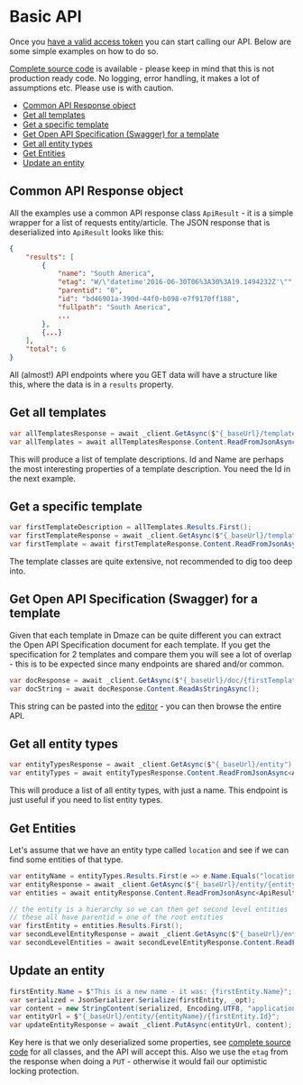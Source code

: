 # Basic API <!-- omit in toc -->

Once you [have a valid access token](aquire_token.md) you can start calling our API. Below are some simple examples on how to do so.

[Complete source code](full_source.md) is available - please keep in mind that this is not production ready code. No logging, error handling, it makes a lot of assumptions etc. Please use is with caution.

- [Common API Response object](#common-api-response-object)
- [Get all templates](#get-all-templates)
- [Get a specific template](#get-a-specific-template)
- [Get Open API Specification (Swagger) for a template](#get-open-api-specification-swagger-for-a-template)
- [Get all entity types](#get-all-entity-types)
- [Get Entities](#get-entities)
- [Update an entity](#update-an-entity)

## Common API Response object

All the examples use a common API response class `ApiResult` - it is a simple wrapper for a list of requests entity/article. The JSON response that is deserialized into `ApiResult` looks like this: 
```json
{
	"results": [
		{
			"name": "South America",
			"etag": "W/\"datetime'2016-06-30T06%3A30%3A19.1494232Z'\"",			
			"parentid": "0",			
			"id": "bd46901a-390d-44f0-b098-e7f9170ff188",			
			"fullpath": "South America",
			...
		},
		{...}
	],
	"total": 6
}
```

All (almost!) API endpoints where you GET data will have a structure like this, where the data is in a `results` property.

## Get all templates

```csharp
var allTemplatesResponse = await _client.GetAsync($"{_baseUrl}/template");
var allTemplates = await allTemplatesResponse.Content.ReadFromJsonAsync<ApiResult<TemplateDescription>>();
```

This will produce a list of template descriptions. Id and Name are perhaps the most interesting properties of a template description. You need the Id in the next example.

## Get a specific template

```csharp
var firstTemplateDescription = allTemplates.Results.First();
var firstTemplateResponse = await _client.GetAsync($"{_baseUrl}/template/{firstTemplateDescription.Id}");
var firstTemplate = await firstTemplateResponse.Content.ReadFromJsonAsync<ApiResult<Template>>();
```

The template classes are quite extensive, not recommended to dig too deep into. 

## Get Open API Specification (Swagger) for a template

Given that each template in Dmaze can be quite different you can extract the Open API Specification document for each template. If you get the specification for 2 templates and compare them you will see a lot of overlap - this is to be expected since many endpoints are shared and/or common.

```csharp
var docResponse = await _client.GetAsync($"{_baseUrl}/doc/{firstTemplateDescription.Id}");
var docString = await docResponse.Content.ReadAsStringAsync();
```

This string can be pasted into the [editor](https://editor.swagger.io/) - you can then browse the entire API. 

## Get all entity types

```csharp
var entityTypesResponse = await _client.GetAsync($"{_baseUrl}/entity");
var entityTypes = await entityTypesResponse.Content.ReadFromJsonAsync<ApiResult<EntityType>>();
```

This will produce a list of all entity types, with just a name. This endpoint is just useful if you need to list entity types.

## Get Entities

Let's assume that we have an entity type called `location` and see if we can find some entities of that type.

```csharp
var entityName = entityTypes.Results.First(e => e.Name.Equals("location")).Name;
var entityResponse = await _client.GetAsync($"{_baseUrl}/entity/{entityName}");
var entities = await entityResponse.Content.ReadFromJsonAsync<ApiResult<Entity>>();

// the entity is a hierarchy so we can then get second level entities
// these all have parentid = one of the root entities
var firstEntity = entities.Results.First();
var secondLevelEntityResponse = await _client.GetAsync($"{_baseUrl}/entity/{entityName}?parentid={firstEntity.Id}");
var secondLevelEntities = await secondLevelEntityResponse.Content.ReadFromJsonAsync<ApiResult<Entity>>();
```

## Update an entity

```csharp
firstEntity.Name = $"This is a new name - it was: {firstEntity.Name}";
var serialized = JsonSerializer.Serialize(firstEntity, _opt);
var content = new StringContent(serialized, Encoding.UTF8, "application/json");
var entityUrl = $"{_baseUrl}/entity/{entityName}/{firstEntity.Id}";
var updateEntityResponse = await _client.PutAsync(entityUrl, content);
```

Key here is that we only deserialized some properties, see [complete source code](full_basic_code.md) for all classes, and the API will accept this. Also we use the `etag` from the response when doing a `PUT` - otherwise it would fail our optimistic locking protection.